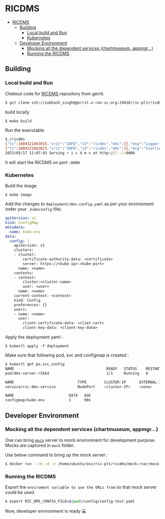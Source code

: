# RICDMS

- [RICDMS](#ricdms)
  - [Building](#building)
    - [Local build and Run](#local-build-and-run)
    - [Kubernetes](#kubernetes)
  - [Developer Environment](#developer-environment)
    - [Mocking all the dependent services (chartmuseum, appmgr...)](#mocking-all-the-dependent-services-chartmuseum-appmgr)
    - [Running the RICDMS](#running-the-ricdms)


## Building

### Local build and Run

Chekout code for [RICDMS](https://gerrit.o-ran-sc.org/r/admin/repos/ric-plt/ricdms) repository from gerrit.
```sh
$ git clone ssh://subhash_singh@gerrit.o-ran-sc.org:29418/ric-plt/ricdms
```

build locally
```sh
$ make build
```

Run the executable
```sh
$./ricdms
{"ts":1684321663015,"crit":"INFO","id":"ricdms","mdc":{},"msg":"Logger is initialized without config file()."}
{"ts":1684321663023,"crit":"INFO","id":"ricdms","mdc":{},"msg":"Starting server at : 0.0.0.0:8000"}
2023/05/17 11:07:43 Serving r i c d m s at http://[::]:8000
```

It will start the RICDMS on port `:8000`

### Kubernetes

Build the image
```
$ make image
```

Add the changes to `deployment/dms-config.yaml` as per your environment (refer your `.kubeconfig` file).
```yaml
apiVersion: v1
kind: ConfigMap
metadata:
  name: kube-env
data:
  config: |
    apiVersion: v1
    clusters:
    - cluster:
        certificate-authority-data: <certificate>
        server: https://<kube-ip>:<kube-port>
      name: <name>
    contexts:
    - context:
        cluster:<cluster-name>
        user: <user>
      name: <name>
    current-context: <context>
    kind: Config
    preferences: {}
    users:
    - name: <name>
      user:
        client-certificate-data: <cliet-cert> 
        client-key-data: <client-key-data>
```

Apply the deployment yaml :
```
$ kubectl apply -f deployment
```

Make sure that following pod, svc and configmap is created :
```sh
$ kubectl get po,svc,config
NAME                                          READY   STATUS    RESTARTS   AGE
pod/dms-server-r2k64                          1/1     Running   0          15s

NAME                             TYPE        CLUSTER-IP      EXTERNAL-IP   PORT(S)          AGE
service/ric-dms-service          NodePort    <cluster-IP>    <none>        8000:32625/TCP   15s

NAME                         DATA   AGE
configmap/kube-env           1      90s
```

## Developer Environment

### Mocking all the dependent services (chartmuseum, appmgr...)
One can bring [`moco`](https://github.com/dreamhead/moco) server to mock environment for development purpose. Mocks are captured in `mock` folder.

Use below command to bring up the mock server :
```sh
$ docker run --rm -d -v /home/ubuntu/osc/ric-plt/ricdms/mock:/var/moco -p 9191:8000 rezzza/docker-moco:latest
```

### Running the RICDMS
Export the `` enviroment variable to use the URLs from `` so that mock server could be used.
```bash
$ export RIC_DMS_CONFIG_FILE=$(pwd)/config/config-test.yaml
```

Now, developer environment is ready :computer: